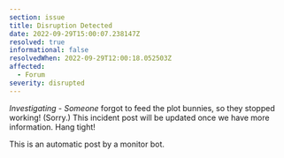 ```yaml
---
section: issue
title: Disruption Detected
date: 2022-09-29T15:00:07.238147Z
resolved: true
informational: false
resolvedWhen: 2022-09-29T12:00:18.052503Z
affected:
  - Forum
severity: disrupted
---
```

*Investigating* - _Someone_ forgot to feed the plot bunnies, so they stopped working! (Sorry.) This incident post will be updated once we have more information. Hang tight!

This is an automatic post by a monitor bot.
        